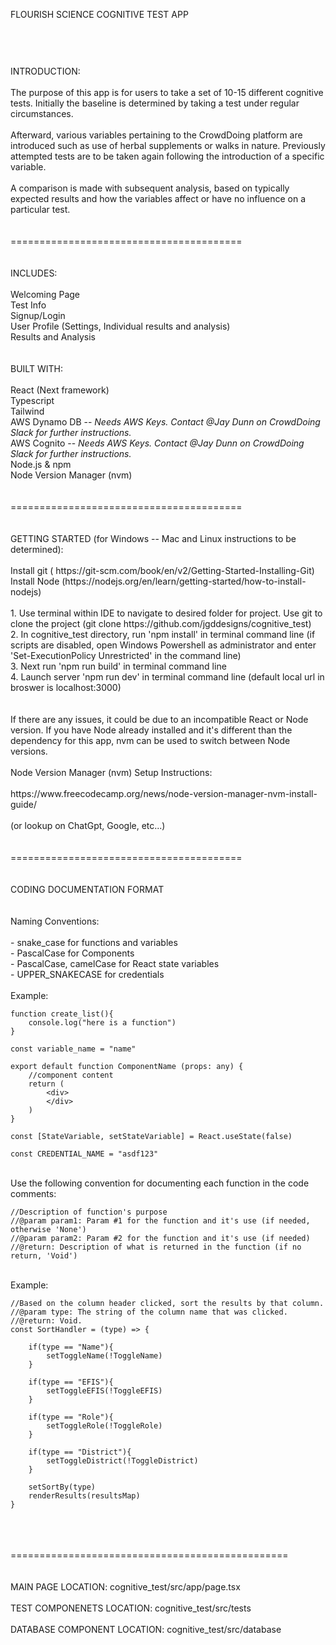 FLOURISH SCIENCE COGNITIVE TEST APP 
###
<br>
<br>
<br>
INTRODUCTION:
<br>
<br>
The purpose of this app is for users to take a set of 10-15 different cognitive tests. Initially the baseline is determined by taking a test under regular circumstances. 
<br>
<br>
Afterward, various variables pertaining to the CrowdDoing platform are introduced such as use of herbal supplements or walks in nature. Previously attempted tests are to be taken again following the introduction of a specific variable. 
<br>
<br>
A comparison is made with subsequent analysis, based on typically expected results and how the variables affect or have no influence on a particular test.
<br>
<br>
<br>
========================================
<br>
<br>
<br>
INCLUDES:
<br>
<br>
Welcoming Page
<br>
Test Info
<br>
Signup/Login
<br>
User Profile (Settings, Individual results and analysis)
<br>
Results and Analysis
<br>
<br>
<br>
BUILT WITH:
<br>
<br>
React (Next framework)
<br>
Typescript
<br>
Tailwind
<br>
AWS Dynamo DB -- <i>Needs AWS Keys. Contact @Jay Dunn on CrowdDoing Slack for further instructions.</i>
<br>
AWS Cognito -- <i>Needs AWS Keys. Contact @Jay Dunn on CrowdDoing Slack for further instructions.</i>
<br>
Node.js & npm
<br>
Node Version Manager (nvm)
<br>
<br>
<br>
========================================
<br>
<br>
<br>
GETTING STARTED (for Windows -- Mac and Linux instructions to be determined):
<br>
<br>
Install git ( https://git-scm.com/book/en/v2/Getting-Started-Installing-Git)
<br>
Install Node (https://nodejs.org/en/learn/getting-started/how-to-install-nodejs)
<br>
<br>1. Use terminal within IDE to navigate to desired folder for project. Use git to clone the project (git clone https://github.com/jgddesigns/cognitive_test)
<br>2. In cognitive_test directory, run 'npm install' in terminal command line (if scripts are disabled, open Windows Powershell as administrator and enter 'Set-ExecutionPolicy Unrestricted' in the command line)
<br>3. Next run 'npm run build' in terminal command line
<br>4. Launch server 'npm run dev' in terminal command line (default local url in broswer is localhost:3000)
<br>
<br>
<br>
If there are any issues, it could be due to an incompatible React or Node version. If you have Node already installed and it's different than the dependency for this app, nvm can be used to switch between Node versions.
<br>
<br>
Node Version Manager (nvm) Setup Instructions:
<br>
<br>
https://www.freecodecamp.org/news/node-version-manager-nvm-install-guide/
<br>
<br>
(or lookup on ChatGpt, Google, etc...)
<br>
<br>
<br>
========================================
<br>
<br>
<br>
CODING DOCUMENTATION FORMAT
<br>
<br>
<br>
Naming Conventions: 
<br>
<br>
    - snake_case for functions and variables
    <br>
    - PascalCase for Components
    <br>
    - PascalCase, camelCase for React state variables
    <br>
    - UPPER_SNAKECASE for credentials
<br>
<br>
Example:
    
    function create_list(){
        console.log("here is a function")
    }

    const variable_name = "name"

    export default function ComponentName (props: any) { 
        //component content
        return (
            <div>
            </div>
        )
    }

    const [StateVariable, setStateVariable] = React.useState(false)

    const CREDENTIAL_NAME = "asdf123"
    
<br>
Use the following convention for documenting each function in the code comments:

    //Description of function's purpose
    //@param param1: Param #1 for the function and it's use (if needed, otherwise 'None')
    //@param param2: Param #2 for the function and it's use (if needed)
    //@return: Description of what is returned in the function (if no return, 'Void')
<br>
Example:

    //Based on the column header clicked, sort the results by that column.
    //@param type: The string of the column name that was clicked.
    //@return: Void.
    const SortHandler = (type) => {
        
        if(type == "Name"){
            setToggleName(!ToggleName)
        }
        
        if(type == "EFIS"){
            setToggleEFIS(!ToggleEFIS)
        }
        
        if(type == "Role"){
            setToggleRole(!ToggleRole)
        }
        
        if(type == "District"){
            setToggleDistrict(!ToggleDistrict)
        }

        setSortBy(type)
        renderResults(resultsMap)
    }
<br>
<br>
<br>
================================================
<br>
<br>
<br>
MAIN PAGE LOCATION: cognitive_test/src/app/page.tsx
<br>
<br>
TEST COMPONENETS LOCATION: cognitive_test/src/tests
<br>
<br>
DATABASE COMPONENT LOCATION: cognitive_test/src/database
<br>
<br>


